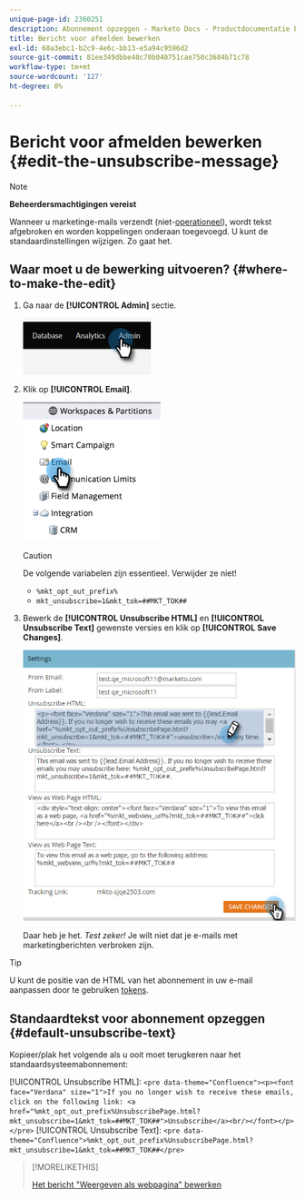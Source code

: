 ```yaml
---
unique-page-id: 2360251
description: Abonnement opzeggen - Marketo Docs - Productdocumentatie bewerken
title: Bericht voor afmelden bewerken
exl-id: 68a3ebc1-b2c9-4e6c-bb13-e5a94c9596d2
source-git-commit: 81ee349dbbe48c70b040751cae750c3684b71c78
workflow-type: tm+mt
source-wordcount: '127'
ht-degree: 0%

---
```


# Bericht voor afmelden bewerken {#edit-the-unsubscribe-message}

>[!NOTE]
>
>**Beheerdersmachtigingen vereist**

Wanneer u marketinge-mails verzendt (niet-[operationeel](/help/marketo/product-docs/email-marketing/general/functions-in-the-editor/make-an-email-operational.md)), wordt tekst afgebroken en worden koppelingen onderaan toegevoegd. U kunt de standaardinstellingen wijzigen. Zo gaat het.

## Waar moet u de bewerking uitvoeren? {#where-to-make-the-edit}

1. Ga naar de **[!UICONTROL Admin]** sectie.

   ![](assets/edit-the-unsubscribe-message-1.png)

1. Klik op **[!UICONTROL Email]**.

   ![](assets/edit-the-unsubscribe-message-2.png)

   >[!CAUTION]
   >
   >De volgende variabelen zijn essentieel. Verwijder ze niet!
   >
   >* `%mkt_opt_out_prefix%`
   >* `mkt_unsubscribe=1&mkt_tok=##MKT_TOK##`


1. Bewerk de **[!UICONTROL Unsubscribe HTML]** en **[!UICONTROL Unsubscribe Text]** gewenste versies en klik op **[!UICONTROL Save Changes]**.

   ![](assets/edit-the-unsubscribe-message-3.png)

   Daar heb je het. _Test zeker!_ Je wilt niet dat je e-mails met marketingberichten verbroken zijn.

>[!TIP]
>
>U kunt de positie van de HTML van het abonnement in uw e-mail aanpassen door te gebruiken [tokens](/help/marketo/product-docs/email-marketing/general/using-tokens/add-a-system-token-as-a-link-in-an-email.md).

## Standaardtekst voor abonnement opzeggen {#default-unsubscribe-text}

Kopieer/plak het volgende als u ooit moet terugkeren naar het standaardsysteemabonnement:

[!UICONTROL Unsubscribe HTML]:
`<pre data-theme="Confluence"><p><font face="Verdana" size="1">If you no longer wish to receive these emails, click on the following link: <a href="%mkt_opt_out_prefix%UnsubscribePage.html?mkt_unsubscribe=1&mkt_tok=##MKT_TOK##">Unsubscribe</a><br/></font></p></pre>` [!UICONTROL Unsubscribe Text]:
`<pre data-theme="Confluence">%mkt_opt_out_prefix%UnsubscribePage.html?mkt_unsubscribe=1&mkt_tok=##MKT_TOK##</pre>`

>[!MORELIKETHIS]
>
>[Het bericht &quot;Weergeven als webpagina&quot; bewerken](/help/marketo/product-docs/administration/email-setup/edit-the-view-as-web-page-message.md)
